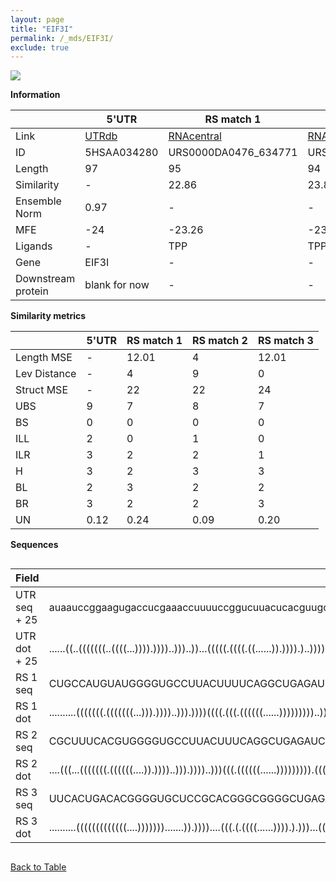```yaml
---
layout: page
title: "EIF3I"
permalink: /_mds/EIF3I/
exclude: true
---
```




![](../../alns_9.28.22/aln_5HSAA034280_0.983.png?raw=true)


**Information**

| | 5'UTR       | RS match 1   | RS match 2  | RS match 3 |
| ---- | ----------- | ----------- | ----------- | ----------- |
| Link | <a href="http://utrdb.ba.itb.cnr.it/getutr/5HSAA034280/1" target="_blank" rel="noopener noreferrer">UTRdb</a>   | <a href="https://rnacentral.org/rna/URS0000DA0476/634771" target="_blank" rel="noopener noreferrer">RNAcentral</a>     |<a href="https://rnacentral.org/rna/URS0000D85861/1419482" target="_blank" rel="noopener noreferrer">RNAcentral</a>  | <a href="https://rnacentral.org/rna/URS0000AB1D15/525370" target="_blank" rel="noopener noreferrer">RNAcentral</a>   |
| ID | 5HSAA034280     | URS0000DA0476_634771     | URS0000D85861_1419482     | URS0000AB1D15_525370     |
| Length | 97     |  95    | 94   |  97    |
| Similarity | - | 22.86 | 23.82 | 24.06 |
| Ensemble Norm | 0.97 | - | - | - |
| MFE | -24 | -23.26 | -23.39 | -31.27 |
| Ligands | - | TPP | TPP | TPP |
| Gene | EIF3I | - | - | - |
| Downstream protein | blank for now    |    -    | -  | - |


**Similarity metrics**

| | 5'UTR       | RS match 1   | RS match 2  | RS match 3 |
| ---- | ----------- | ----------- | ----------- | ----------- |
| Length MSE | - | 12.01 | 4 | 12.01 |
| Lev Distance | - | 4 | 9 | 0 |
| Struct MSE | - | 22 | 22 | 24 |
| UBS| 9 | 7 | 8 | 7 |
| BS | 0 | 0 | 0 | 0 |
| ILL | 2 | 0 | 1 | 0 |
| ILR | 3 | 2 | 2 | 1 |
| H | 3 | 2 | 3 | 3 |
| BL | 2 | 3 | 2 | 2 |
| BR | 3 | 2 | 2 | 3 |
| UN | 0.12 | 0.24 | 0.09 | 0.20 |

**Sequences**


<div style="overflow-x:auto;">

<table>
<colgroup>
<col width="30%" />
<col width="70%" />
</colgroup>
<thead>
<tr class="header">
<th>Field</th>
<th>Description</th>
</tr>
</thead>
<tbody>
<tr>
<td markdown="span">UTR seq + 25 </td>
<td markdown="span"> auaauccggaagugaccucgaaaccuuuuccggucuuacucacguugcggccuuccucgcgucacagccgggATGAAGCCGATCCTACTGCAGGGCC </td>
</tr>
<tr>
<td markdown="span">UTR dot + 25  </td>
<td markdown="span"> ......((..(((((((..((((...)))).))))..)))..))...(((((.((((.((......)).)))).)..)))).((((.....))))..
</td>
</tr>


<tr>
<td markdown="span">RS 1 seq </td>
<td markdown="span"> CUGCCAUGUAUGGGGUGCCUUACUUUUCAGGCUGAGAUCACACCCACAGAACCUGGACCAGGUAAUGCUGGUUAGGAAUUUGAAAAAAAGAAAAC
</td>
</tr>


<tr>
<td markdown="span">RS 1 dot </td>
<td markdown="span"> ..........(((((((.(((((((...))).))))..))).))))((((.(((.((((((......)))))))))..)))).............
</td>
</tr>


<tr>
<td markdown="span">RS 2 seq </td>
<td markdown="span"> CGCUUUCACGUGGGGUGCCUUACUUUCAGGCUGAGAUCACACCCAAAGAACCUGGACCAGGUAAUGCUGGUUAGGAAAGUGAAAAAUACUUAAC
</td>
</tr>


<tr>
<td markdown="span">RS 2 dot </td>
<td markdown="span"> ....(((...(((((((.((((((....)).))))..))).))))..)))(((.((((((......))))))))).(((((.....)))))...
</td>
</tr>


<tr>
<td markdown="span">RS 3 seq </td>
<td markdown="span"> UUCACUGACACGGGGUGCUCCGCACGGGCGGGGCUGAGAUCACACCCGGGAACCUGCAUCAGGUAAUGCUGACGAAGGGAUGUCAAGGCGAUGACUA
</td>
</tr>


<tr>
<td markdown="span">RS 3 dot </td>
<td markdown="span"> ..........(((((((((((((....))))))).......)).))))....(((.(.((((......)))).).)))...((((......))))..
</td>
</tr>

</tbody>
</table>


</div>


[Back to Table](../../display)
